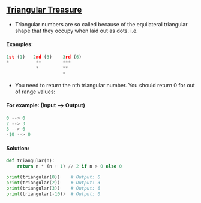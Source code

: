 ## [Triangular Treasure](https://www.codewars.com/kata/525e5a1cb735154b320002c8/python)

- Triangular numbers are so called because of the equilateral triangular shape that they occupy when laid out as dots. i.e.

#### Examples:

```python
1st (1)   2nd (3)    3rd (6)
*          **        ***
           *         **
                     *
```

- You need to return the nth triangular number. You should return 0 for out of range values:

#### For example: (Input --> Output)

```python
0 --> 0
2 --> 3
3 --> 6
-10 --> 0
```

#### Solution:

```python
def triangular(n):
    return n * (n + 1) // 2 if n > 0 else 0

print(triangular(0))    # Output: 0
print(triangular(2))    # Output: 3
print(triangular(3))    # Output: 6
print(triangular(-10))  # Output: 0

```
